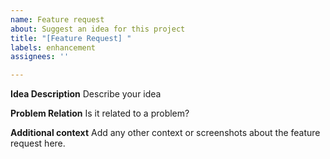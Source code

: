 ```yaml
---
name: Feature request
about: Suggest an idea for this project
title: "[Feature Request] "
labels: enhancement
assignees: ''

---
```


**Idea Description**
Describe your idea

**Problem Relation**
Is it related to a problem?

**Additional context**
Add any other context or screenshots about the feature request here.
